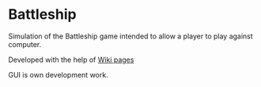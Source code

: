# Battleship

Simulation of the Battleship game intended to allow a player to play against computer.

Developed with the help of
[Wiki pages](../../wiki/Home)

GUI is own development work.
